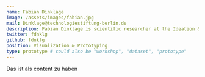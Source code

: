 ```yaml
---
name: Fabian Dinklage
image: /assets/images/fabian.jpg
mail: Dinklage@technologiestiftung-berlin.de
description: Fabian Dinklage is scientific researcher at the Ideation & Prototyping Lab of the Technologiestiftung Berlin in the field of Visualization & Prototyping. He studied interface design at the University Of Applied Sciences Potsdam. His interest lies in the transformation of data into visual structures for gaining new insights and the development of important human-machine interactions.
twitter: fdnklg
github: fdnklg
position: Visualization & Prototyping
type: prototype # could also be "workshop", "dataset", "prototype"
---
```



Das ist als content zu haben
